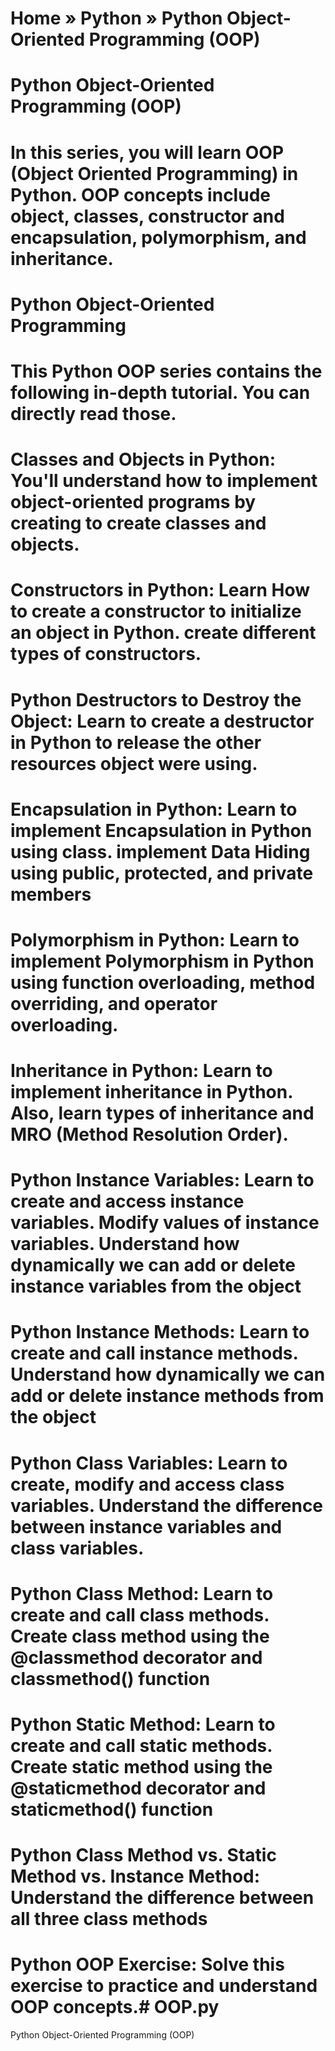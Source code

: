 # Home » Python » Python Object-Oriented Programming (OOP)

# Python Object-Oriented Programming (OOP)

# In this series, you will learn OOP (Object Oriented Programming) in Python. OOP concepts include object, classes, constructor and encapsulation, polymorphism, and inheritance.

#  Python Object-Oriented Programming

# This Python OOP series contains the following in-depth tutorial. You can directly read those.

# Classes and Objects in Python: You'll understand how to implement object-oriented programs by creating to create classes and objects.

# Constructors in Python: Learn How to create a constructor to initialize an object in Python. create different types of constructors.

# Python Destructors to Destroy the Object: Learn to create a destructor in Python to release the other resources object were using.

# Encapsulation in Python: Learn to implement Encapsulation in Python using class. implement Data Hiding using public, protected, and private members

# Polymorphism in Python: Learn to implement Polymorphism in Python using function overloading, method overriding, and operator overloading.

# Inheritance in Python: Learn to implement inheritance in Python. Also, learn types of inheritance and MRO (Method Resolution Order).

# Python Instance Variables: Learn to create and access instance variables. Modify values of instance variables. Understand how dynamically we can add or delete instance variables from the object

# Python Instance Methods: Learn to create and call instance methods. Understand how dynamically we can add or delete instance methods from the object

# Python Class Variables: Learn to create, modify and access class variables. Understand the difference between instance variables and class variables.

# Python Class Method: Learn to create and call class methods. Create class method using the @classmethod decorator and classmethod() function

# Python Static Method: Learn to create and call static methods. Create static method using the @staticmethod decorator and staticmethod() function

# Python Class Method vs. Static Method vs. Instance Method: Understand the difference between all three class methods

# Python OOP Exercise: Solve this exercise to practice and understand OOP concepts.# OOP.py

Python Object-Oriented Programming (OOP)

